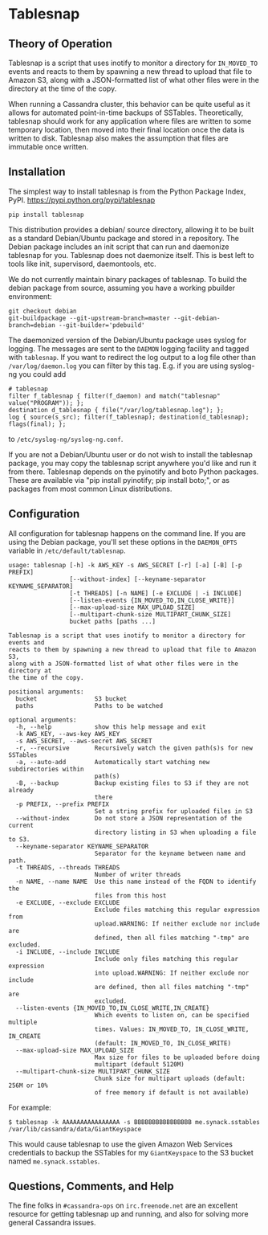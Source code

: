 Tablesnap
=========

Theory of Operation
-------------------

Tablesnap is a script that uses inotify to monitor a directory for `IN_MOVED_TO`
events and reacts to them by spawning a new thread to upload that file to
Amazon S3, along with a JSON-formatted list of what other files were in the
directory at the time of the copy.

When running a Cassandra cluster, this behavior can be quite useful as it
allows for automated point-in-time backups of SSTables. Theoretically,
tablesnap should work for any application where files are written to some
temporary location, then moved into their final location once the data is
written to disk. Tablesnap also makes the assumption that files are immutable
once written.

Installation
------------

The simplest way to install tablesnap is from the Python Package Index, PyPI.
<https://pypi.python.org/pypi/tablesnap>

	pip install tablesnap

This distribution provides a debian/ source directory, allowing it to be built
as a standard Debian/Ubuntu package and stored in a repository. The Debian
package includes an init script that can run and daemonize tablesnap for you.
Tablesnap does not daemonize itself. This is best left to tools like
init, supervisord, daemontools, etc.

We do not currently maintain binary packages of tablesnap. To build the debian
package from source, assuming you have a working pbuilder environment:

	git checkout debian
	git-buildpackage --git-upstream-branch=master --git-debian-branch=debian --git-builder='pdebuild'

The daemonized version of the Debian/Ubuntu package uses syslog for logging.
The messages are sent to the `DAEMON` logging facility and tagged with
`tablesnap`. If you want to redirect the log output to a log file other than
`/var/log/daemon.log` you can filter by this tag. E.g. if you are using
syslog-ng you could add

```
# tablesnap
filter f_tablesnap { filter(f_daemon) and match("tablesnap" value("PROGRAM")); };
destination d_tablesnap { file("/var/log/tablesnap.log"); };
log { source(s_src); filter(f_tablesnap); destination(d_tablesnap); flags(final); };
```

to `/etc/syslog-ng/syslog-ng.conf`.

If you are not a Debian/Ubuntu user or do not wish to install the tablesnap
package, you may copy the tablesnap script anywhere you'd like and run it from
there. Tablesnap depends on the pyinotify and boto Python packages. These are
available via "pip install pyinotify; pip install boto;", or as packages from
most common Linux distributions.

Configuration
-------------

All configuration for tablesnap happens on the command line. If you are using
the Debian package, you'll set these options in the `DAEMON_OPTS` variable in
`/etc/default/tablesnap`.

```
usage: tablesnap [-h] -k AWS_KEY -s AWS_SECRET [-r] [-a] [-B] [-p PREFIX]
                 [--without-index] [--keyname-separator KEYNAME_SEPARATOR]
                 [-t THREADS] [-n NAME] [-e EXCLUDE | -i INCLUDE]
                 [--listen-events {IN_MOVED_TO,IN_CLOSE_WRITE}]
                 [--max-upload-size MAX_UPLOAD_SIZE]
                 [--multipart-chunk-size MULTIPART_CHUNK_SIZE]
                 bucket paths [paths ...]

Tablesnap is a script that uses inotify to monitor a directory for events and
reacts to them by spawning a new thread to upload that file to Amazon S3,
along with a JSON-formatted list of what other files were in the directory at
the time of the copy.

positional arguments:
  bucket                S3 bucket
  paths                 Paths to be watched

optional arguments:
  -h, --help            show this help message and exit
  -k AWS_KEY, --aws-key AWS_KEY
  -s AWS_SECRET, --aws-secret AWS_SECRET
  -r, --recursive       Recursively watch the given path(s)s for new SSTables
  -a, --auto-add        Automatically start watching new subdirectories within
                        path(s)
  -B, --backup          Backup existing files to S3 if they are not already
                        there
  -p PREFIX, --prefix PREFIX
                        Set a string prefix for uploaded files in S3
  --without-index       Do not store a JSON representation of the current
                        directory listing in S3 when uploading a file to S3.
  --keyname-separator KEYNAME_SEPARATOR
                        Separator for the keyname between name and path.
  -t THREADS, --threads THREADS
                        Number of writer threads
  -n NAME, --name NAME  Use this name instead of the FQDN to identify the
                        files from this host
  -e EXCLUDE, --exclude EXCLUDE
                        Exclude files matching this regular expression from
                        upload.WARNING: If neither exclude nor include are
                        defined, then all files matching "-tmp" are excluded.
  -i INCLUDE, --include INCLUDE
                        Include only files matching this regular expression
                        into upload.WARNING: If neither exclude nor include
                        are defined, then all files matching "-tmp" are
                        excluded.
  --listen-events {IN_MOVED_TO,IN_CLOSE_WRITE,IN_CREATE}
                        Which events to listen on, can be specified multiple
                        times. Values: IN_MOVED_TO, IN_CLOSE_WRITE, IN_CREATE
                        (default: IN_MOVED_TO, IN_CLOSE_WRITE)
  --max-upload-size MAX_UPLOAD_SIZE
                        Max size for files to be uploaded before doing
                        multipart (default 5120M)
  --multipart-chunk-size MULTIPART_CHUNK_SIZE
                        Chunk size for multipart uploads (default: 256M or 10%
                        of free memory if default is not available)
```

For example:

	$ tablesnap -k AAAAAAAAAAAAAAAA -s BBBBBBBBBBBBBBBB me.synack.sstables /var/lib/cassandra/data/GiantKeyspace

This would cause tablesnap to use the given Amazon Web Services credentials to
backup the SSTables for my `GiantKeyspace` to the S3 bucket named
`me.synack.sstables`.

Questions, Comments, and Help
-----------------------------
The fine folks in `#cassandra-ops` on `irc.freenode.net` are an excellent
resource for getting tablesnap up and running, and also for solving more
general Cassandra issues.
